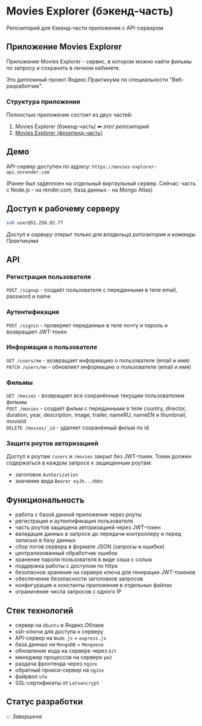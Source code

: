 # Movies Explorer (бэкенд-часть)

Репозиторий для бэкенд-части приложения с API-сервером


## Приложение Movies Explorer

Приложение Movies Explorer - сервис, в котором можно найти фильмы по запросу и сохранить в личном кабинете.

Это дипломный проект Яндекс.Практикума по специальности "Веб-разработчик".

### Структура приложения 
Полностью приложение состоит из двух частей:
1. Movies Explorer (бэкенд-часть) ⬅ *этот репозиторий*
2. [Movies Explorer (фронтенд-часть)](https://github.com/novvember/movies-explorer-frontend)


## Демо
API-сервер доступен по адресу: `https://movies-explorer-api.onrender.com`

(Ранее был задеплоен на отдельный виртаульный сервер. Сейчас: часть с Node.js - на render.com, база данных - на Mongo Atlas)


## Доступ к рабочему серверу
``` bash
ssh user@51.250.92.77
```
*Доступ к серверу открыт только для владельца репозитория и команды Практикума*


## API
### Регистрация пользователя
`POST /signup` - создаёт пользователя с переданными в теле email, password и name

### Аутентификация
`POST /signin` - проверяет переданные в теле почту и пароль и возвращает JWT-токен

### Информация о пользователе
`GET /users/me` - возвращает информацию о пользователе (email и имя)  
`PATCH /users/me` - обновляет информацию о пользователе (email и имя)

### Фильмы
`GET /movies` - возвращает все сохранённые текущим  пользователем фильмы  
`POST /movies` - создаёт фильм с переданными в теле country, director, duration, year, description, image, trailer, nameRU, nameEN и thumbnail, movieId  
`DELETE /movies/_id` - удаляет сохранённый фильм по id  

### Защита роутов авторизацией
Доступ к роутам `/users` и `/movies` закрыт без JWT-токен. Токен должен содержаться в каждом запросе к защищенным роутам:
- заголовок `Authorization`
- значение вида `Bearer eyJh...Xbhc`


## Функциональность
- работа с базой данной приложения через роуты
- регистрация и аутентификация пользователя
- часть роутов защищена авторизацией через JWT-токен
- валидация данных в запросе до передачи контроллеру и перед записью в базу данных
- сбор логов сервера в формате JSON (запросы и ошибки)
- централизованный обработчик ошибок
- хранение пароля пользователя в виде хэша с солью
- поддержка работы с доступом по https
- безопасное хранение на сервере ключа для генерации JWT-токенов
- обеспечение безопасности заголовков запросов
- конфигурация и константы приложения в отдельных файлах
- ограничение числа запросов с одного IP

## Стек технологий
- сервер на `Ubuntu` в Яндекс.Облаке
- ssh-ключи для доступа к серверу
- API-сервер на `Node.js` + `express.js`
- база данных на `MongoDB` + `Mongoose`
- обновление кода на сервере через `Git`
- менеджер процессов на сервере `pm2`
- раздача фронтенда через `nginx`
- обратный прокси-сервер на `nginx`
- файрвол `ufw`
- SSL-сертификаты от `Letsencrypt`

## Статус разработки
✅ *Завершена*



